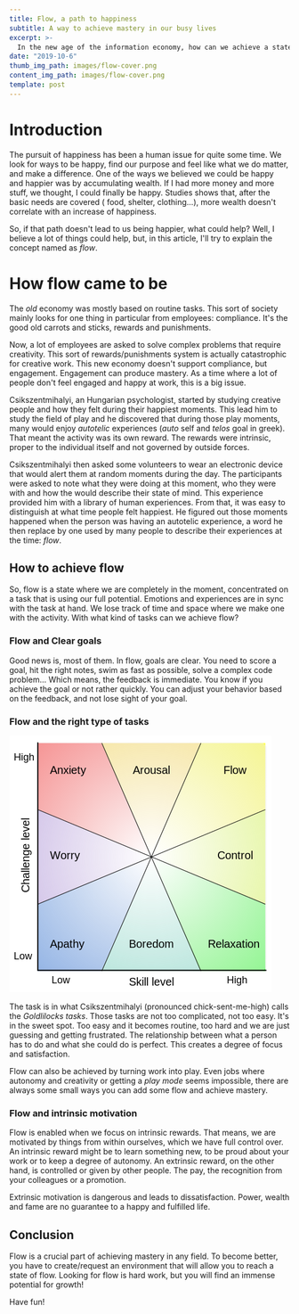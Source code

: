 ```yaml
---
title: Flow, a path to happiness
subtitle: A way to achieve mastery in our busy lives
excerpt: >-
  In the new age of the information economy, how can we achieve a state a focus that allows us to gain knowledge, experience and expertise? Flow might help us.
date: "2019-10-6"
thumb_img_path: images/flow-cover.png
content_img_path: images/flow-cover.png
template: post
---
```


# Introduction

The pursuit of happiness has been a human issue for quite some time. We look for ways to be happy, find our purpose and feel like what we do matter, and make a difference. One of the ways we believed we could be happy and happier was by accumulating wealth. If I had more money and more stuff, we thought, I could finally be happy. Studies shows that, after the basic needs are covered ( food, shelter, clothing...), more wealth doesn't correlate with an increase of happiness.

So, if that path doesn't lead to us being happier, what could help? Well, I believe a lot of things could help, but, in this article, I'll try to explain the concept named as _flow_.

# How flow came to be

The _old_ economy was mostly based on routine tasks. This sort of society mainly looks for one thing in particular from employees: compliance. It's the good old carrots and sticks, rewards and punishments.

Now, a lot of employees are asked to solve complex problems that require creativity. This sort of rewards/punishments system is actually catastrophic for creative work. This new economy doesn't support compliance, but engagement. Engagement can produce mastery. As a time where a lot of people don't feel engaged and happy at work, this is a big issue.

Csikszentmihalyi, an Hungarian psychologist, started by studying creative people and how they felt during their happiest moments. This lead him to study the field of play and he discovered that during those play moments, many would enjoy _autotelic_ experiences (_auto_ self and _telos_ goal in greek). That meant the activity was its own reward. The rewards were intrinsic, proper to the individual itself and not governed by outside forces.

Csikszentmihalyi then asked some volunteers to wear an electronic device that would alert them at random moments during the day. The participants were asked to note what they were doing at this moment, who they were with and how the would describe their state of mind. This experience provided him with a library of human experiences. From that, it was easy to distinguish at what time people felt happiest. He figured out those moments happened when the person was having an autotelic experience, a word he then replace by one used by many people to describe their experiences at the time: _flow_.

## How to achieve flow

So, flow is a state where we are completely in the moment, concentrated on a task that is using our full potential. Emotions and experiences are in sync with the task at hand. We lose track of time and space where we make one with the activity. With what kind of tasks can we achieve flow?

### Flow and Clear goals

Good news is, most of them. In flow, goals are clear. You need to score a goal, hit the right notes, swim as fast as possible, solve a complex code problem... Which means, the feedback is immediate. You know if you achieve the goal or not rather quickly. You can adjust your behavior based on the feedback, and not lose sight of your goal.

### Flow and the right type of tasks

![Flow tasks graph](./images/flow-graph.png)

The task is in what Csikszentmihalyi (pronounced chick-sent-me-high) calls the _Goldlilocks tasks_. Those tasks are not too complicated, not too easy. It's in the sweet spot. Too easy and it becomes routine, too hard and we are just guessing and getting frustrated. The relationship between what a person has to do and what she could do is perfect. This creates a degree of focus and satisfaction.

Flow can also be achieved by turning work into play. Even jobs where autonomy and creativity or getting a _play mode_ seems impossible, there are always some small ways you can add some flow and achieve mastery.

### Flow and intrinsic motivation

Flow is enabled when we focus on intrinsic rewards. That means, we are motivated by things from within ourselves, which we have full control over. An intrinsic reward might be to learn something new, to be proud about your work or to keep a degree of autonomy. An extrinsic reward, on the other hand, is controlled or given by other people. The pay, the recognition from your colleagues or a promotion.

Extrinsic motivation is dangerous and leads to dissatisfaction. Power, wealth and fame are no guarantee to a happy and fulfilled life.

## Conclusion

Flow is a crucial part of achieving mastery in any field. To become better, you have to create/request an environment that will allow you to reach a state of flow. Looking for flow is hard work, but you will find an immense potential for growth!

Have fun!
